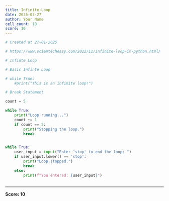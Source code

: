 ```yaml
---
title: Infinite-Loop
date: 2025-03-27
author: Your Name
cell_count: 10
score: 10
---
```


```python
# Created at 27-01-2025
```


```python
# https://www.scientecheasy.com/2022/11/infinite-loop-in-python.html/
```


```python
# Infinte Loop
```


```python
# Basic Infinte Loop

# while True:
    #print("This is an infinite loop!")
```


```python
# Break Statement
```


```python
count = 5
```


```python
while True:
    print("Loop running...")
    count += 1
    if count == 5:
        print("Stopping the loop.")
        break
```


```python

```


```python
while True:
    user_input = input("Enter 'stop' to end the loop: ")
    if user_input.lower() == 'stop':
        print("Loop stopped.")
        break
    else:
        print(f"You entered: {user_input}")
```


```python

```


---
**Score: 10**
